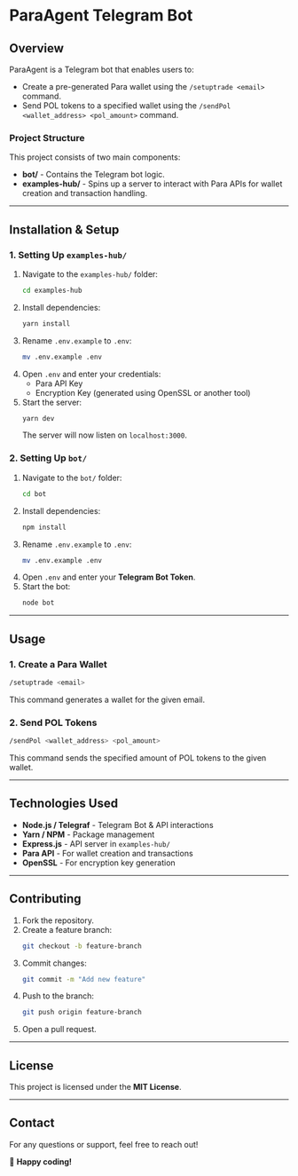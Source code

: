 # ParaAgent Telegram Bot

## Overview
ParaAgent is a Telegram bot that enables users to:

- Create a pre-generated Para wallet using the `/setuptrade <email>` command.
- Send POL tokens to a specified wallet using the `/sendPol <wallet_address> <pol_amount>` command.

### Project Structure
This project consists of two main components:

- **bot/** - Contains the Telegram bot logic.
- **examples-hub/** - Spins up a server to interact with Para APIs for wallet creation and transaction handling.

---

## Installation & Setup
### 1. Setting Up `examples-hub/`

1. Navigate to the `examples-hub/` folder:
   ```sh
   cd examples-hub
   ```
2. Install dependencies:
   ```sh
   yarn install
   ```
3. Rename `.env.example` to `.env`:
   ```sh
   mv .env.example .env
   ```
4. Open `.env` and enter your credentials:
   - Para API Key
   - Encryption Key (generated using OpenSSL or another tool)
5. Start the server:
   ```sh
   yarn dev
   ```
   The server will now listen on `localhost:3000`.

### 2. Setting Up `bot/`

1. Navigate to the `bot/` folder:
   ```sh
   cd bot
   ```
2. Install dependencies:
   ```sh
   npm install
   ```
3. Rename `.env.example` to `.env`:
   ```sh
   mv .env.example .env
   ```
4. Open `.env` and enter your **Telegram Bot Token**.
5. Start the bot:
   ```sh
   node bot
   ```

---

## Usage
### 1. Create a Para Wallet
```sh
/setuptrade <email>
```
This command generates a wallet for the given email.

### 2. Send POL Tokens
```sh
/sendPol <wallet_address> <pol_amount>
```
This command sends the specified amount of POL tokens to the given wallet.

---

## Technologies Used
- **Node.js / Telegraf** - Telegram Bot & API interactions
- **Yarn / NPM** - Package management
- **Express.js** - API server in `examples-hub/`
- **Para API** - For wallet creation and transactions
- **OpenSSL** - For encryption key generation

---

## Contributing
1. Fork the repository.
2. Create a feature branch:
   ```sh
   git checkout -b feature-branch
   ```
3. Commit changes:
   ```sh
   git commit -m "Add new feature"
   ```
4. Push to the branch:
   ```sh
   git push origin feature-branch
   ```
5. Open a pull request.

---

## License
This project is licensed under the **MIT License**.

---

## Contact
For any questions or support, feel free to reach out!

🚀 **Happy coding!**


